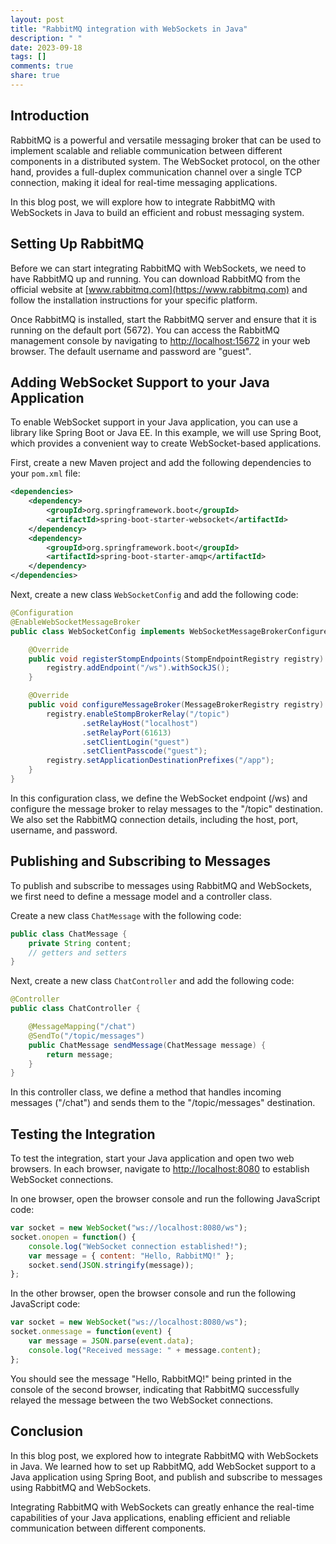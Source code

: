 ```yaml
---
layout: post
title: "RabbitMQ integration with WebSockets in Java"
description: " "
date: 2023-09-18
tags: []
comments: true
share: true
---
```


## Introduction
RabbitMQ is a powerful and versatile messaging broker that can be used to implement scalable and reliable communication between different components in a distributed system. The WebSocket protocol, on the other hand, provides a full-duplex communication channel over a single TCP connection, making it ideal for real-time messaging applications.

In this blog post, we will explore how to integrate RabbitMQ with WebSockets in Java to build an efficient and robust messaging system.

## Setting Up RabbitMQ
Before we can start integrating RabbitMQ with WebSockets, we need to have RabbitMQ up and running. You can download RabbitMQ from the official website at [www.rabbitmq.com](https://www.rabbitmq.com) and follow the installation instructions for your specific platform.

Once RabbitMQ is installed, start the RabbitMQ server and ensure that it is running on the default port (5672). You can access the RabbitMQ management console by navigating to [http://localhost:15672](http://localhost:15672) in your web browser. The default username and password are "guest".

## Adding WebSocket Support to your Java Application
To enable WebSocket support in your Java application, you can use a library like Spring Boot or Java EE. In this example, we will use Spring Boot, which provides a convenient way to create WebSocket-based applications.

First, create a new Maven project and add the following dependencies to your `pom.xml` file:

```xml
<dependencies>
    <dependency>
        <groupId>org.springframework.boot</groupId>
        <artifactId>spring-boot-starter-websocket</artifactId>
    </dependency>
    <dependency>
        <groupId>org.springframework.boot</groupId>
        <artifactId>spring-boot-starter-amqp</artifactId>
    </dependency>
</dependencies>
```

Next, create a new class `WebSocketConfig` and add the following code:

```java
@Configuration
@EnableWebSocketMessageBroker
public class WebSocketConfig implements WebSocketMessageBrokerConfigurer {

    @Override
    public void registerStompEndpoints(StompEndpointRegistry registry) {
        registry.addEndpoint("/ws").withSockJS();
    }

    @Override
    public void configureMessageBroker(MessageBrokerRegistry registry) {
        registry.enableStompBrokerRelay("/topic")
                .setRelayHost("localhost")
                .setRelayPort(61613)
                .setClientLogin("guest")
                .setClientPasscode("guest");
        registry.setApplicationDestinationPrefixes("/app");
    }
}
```

In this configuration class, we define the WebSocket endpoint (/ws) and configure the message broker to relay messages to the "/topic" destination. We also set the RabbitMQ connection details, including the host, port, username, and password.

## Publishing and Subscribing to Messages
To publish and subscribe to messages using RabbitMQ and WebSockets, we first need to define a message model and a controller class.

Create a new class `ChatMessage` with the following code:

```java
public class ChatMessage {
    private String content;
    // getters and setters
}
```

Next, create a new class `ChatController` and add the following code:

```java
@Controller
public class ChatController {

    @MessageMapping("/chat")
    @SendTo("/topic/messages")
    public ChatMessage sendMessage(ChatMessage message) {
        return message;
    }
}
```

In this controller class, we define a method that handles incoming messages ("/chat") and sends them to the "/topic/messages" destination.

## Testing the Integration
To test the integration, start your Java application and open two web browsers. In each browser, navigate to [http://localhost:8080](http://localhost:8080) to establish WebSocket connections.

In one browser, open the browser console and run the following JavaScript code:

```javascript
var socket = new WebSocket("ws://localhost:8080/ws");
socket.onopen = function() {
    console.log("WebSocket connection established!");
    var message = { content: "Hello, RabbitMQ!" };
    socket.send(JSON.stringify(message));
};
```

In the other browser, open the browser console and run the following JavaScript code:

```javascript
var socket = new WebSocket("ws://localhost:8080/ws");
socket.onmessage = function(event) {
    var message = JSON.parse(event.data);
    console.log("Received message: " + message.content);
};
```

You should see the message "Hello, RabbitMQ!" being printed in the console of the second browser, indicating that RabbitMQ successfully relayed the message between the two WebSocket connections.

## Conclusion
In this blog post, we explored how to integrate RabbitMQ with WebSockets in Java. We learned how to set up RabbitMQ, add WebSocket support to a Java application using Spring Boot, and publish and subscribe to messages using RabbitMQ and WebSockets.

Integrating RabbitMQ with WebSockets can greatly enhance the real-time capabilities of your Java applications, enabling efficient and reliable communication between different components.